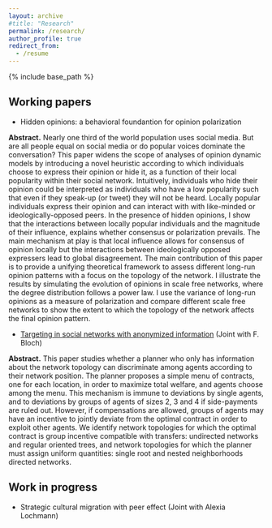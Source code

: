 ```yaml
---
layout: archive
#title: "Research"
permalink: /research/
author_profile: true
redirect_from:
  - /resume
---
```


{% include base_path %}

Working papers
---
* Hidden opinions: a behavioral foundantion for opinion polarization

**Abstract.** Nearly one third of the world population uses social media. But are all people equal on social media or do popular voices dominate the conversation? This paper widens the scope of analyses of opinion dynamic models by introducing a novel heuristic according to which individuals choose to express their opinion or hide it, as a function of their local popularity within their social network. Intuitively, individuals who hide their opinion could be interpreted as individuals who have a low popularity such that even if they speak-up (or tweet) they will not be heard. Locally popular individuals express their opinion and can interact with with like-minded or ideologically-opposed peers. In the presence of hidden opinions, I show that the interactions between locally popular individuals and the magnitude of their influence, explains whether consensus or polarization prevails. The main mechanism at play is that local influence allows for consensus of opinion locally but the interactions between ideologically opposed expressers lead to global disagreement. The main contribution of this paper is to provide a unifying theoretical framework to assess different long-run opinion patterns with a focus on the topology of the network. I illustrate the results by simulating the evolution of opinions in scale free networks, where the degree distribution follows a power law. I use the variance of long-run opinions as a measure of polarization and compare different scale free networks to show the extent to which the topology of the network affects the final opinion pattern.

* [Targeting in social networks with anonymized information](https://arxiv.org/abs/2001.03122) (Joint with F. Bloch)

**Abstract.** This paper studies whether a planner who only has information about the network topology can discriminate among agents according to their network position. The planner proposes a simple menu of contracts, one for each location, in order to maximize total welfare, and agents choose among the menu. This mechanism is immune to deviations by single agents, and to deviations by groups of agents of sizes 2, 3 and 4 if side-payments are ruled out. However, if compensations are allowed, groups of agents may have an incentive to jointly deviate from the optimal contract in order to exploit other agents. We identify network topologies for which the optimal contract is group incentive compatible with transfers: undirected networks and regular oriented trees, and network topologies for which the planner must assign uniform quantities: single root and nested neighborhoods directed networks.


Work in progress 
---

* Strategic cultural migration with peer effect (Joint with Alexia Lochmann)
  
  
